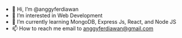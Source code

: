 - 👋 Hi, I’m @anggyferdiawan
- 👀 I’m interested in Web Development
- 🌱 I’m currently learning MongoDB, Express Js, React, and Node JS
- 📫 How to reach me email to anggyferdiawan@gmail.com

<!---
anggyferdiawan/anggyferdiawan is a ✨ special ✨ repository because its `README.md` (this file) appears on your GitHub profile.
You can click the Preview link to take a look at your changes.
--->
